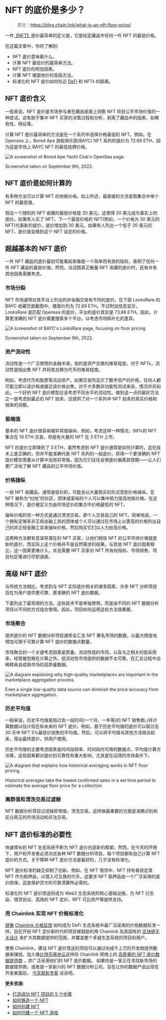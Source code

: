 # NFT 的底价是多少？

> 原文：<https://blog.chain.link/what-is-an-nft-floor-price/>

一件[【NFT】](https://chain.link/education/nfts)底价最简单的定义是，它是给定藏品中任何一件 NFT 的最低价格。

在这篇文章中，你将了解到:

*   NFT 底价意味着什么。
*   计算 NFT 最低价的最简单方法。
*   NFT 底价的附加因素。
*   计算 NFT 楼面地价的高级方法。
*   标准化的 NFT 底价如何拉近 [DeFi](https://chain.link/education/defi) 和 NFTs 的距离。

## NFT 底价含义

一般来说，NFT 底价是市场参与者在藏品层面上洞察 NFT 项目公平市场价值的一种尝试。这有助于集中 NFT 买家的决策过程和分析，剥离了藏品中的因素，如稀有性、特征等。

计算 NFT 底价最简单的方法是在一个系列中选择价格最低的 NFT。例如，在 Opensea 上，Bored Ape 游艇俱乐部(BAYC) NFT 系列的底价为 72.69 ETH，因为这是市场上 BAYC NFT 的最低挂牌价格。

![A screenshot of Bored Ape Yacht Club's OpenSea page.](img/bc06b7323570169f9578a1d741b16910.png)

<figcaption id="caption-attachment-4741" class="wp-caption-text">Screenshot taken on September 9th, 2022.</figcaption>



## NFT 底价是如何计算的

有多种方法可以计算 NFT 的地板价格。如上所述，最直接的方法是取集合中单个 NFT 的最低值。

假设一个随机的 NFT 收藏的最低价格是 20 美元。这使得 20 美元成为事实上的底价。如果有人买了 NFT，下一个最低价格的 NFT(例如，一个价格为 30 美元的 NFT)代表新的底价，底价增加到 30 美元。如果有人列出一个低于 20 美元的 NFT，底价就会降到这个 NFT 设定的价格。

## 超越基本的 NFT 底价

一件 NFT 藏品的底价最初可能看起来像是一个简单而有效的指标，表明了任何一件 NFT 藏品的最低价值。然而，当试图真正衡量 NFT 收藏的底价时，还有许多其他因素需要考虑。

### 市场分裂

NFT 市场通常对其平台上列出的非金融交易有不同的底价。在下面 LooksRare 的 BAYC 收藏页面截图中，楼面价列为 72.69 ETH。不过附加信息显示，LooksRare 是匹配 Opensea 的底价，平台的底价其实是 73.88 ETH。因此，计算更准确的 NFT 底价需要搜索多个平台，以考虑市场碎片化的差异。  

![A screenshot of BAYC's LooksRare page, focusing on floor pricing](img/18bdee90ecb3830ae12c73b7aec085bb.png)

<figcaption id="caption-attachment-4742" class="wp-caption-text">Screenshot taken on September 9th, 2022.</figcaption>



### 资产流动性

流动性是一个广泛使用的金融术语，指的是资产交换的难易程度。对于 NFTs，流动性是指出售 NFT 并将其兑换为代币的难易程度。

例如，考虑代币和股票等流动资产。如果交易所显示了数字资产的价格，任何人都可能立即以该价格或接近该价格出售。对于大多数非功能性测试来说，情况并非如此。一个好的 NFT 底价模型应该考虑不同水平的流动性。做到这一点的最好方法之一是考虑到最近的 NFT 拍卖，这提供了对一个系列中 NFT 拍卖的真实价格和频率的洞察。

### 极端值

基本的 NFT 底价很容易被异常值操纵。例如，考虑这样一种情况，99%的 NFT 集合在 10 ETH 交易，但是有大量的 NFT 在 3 ETH 上市。

NFT 的底价立即降到了 3 ETH，虽然考虑到 NFT 底价通常是如何计算的，这在技术上是正确的，但并不能准确代表 NFT 系列的一般底价。获得一个更准确的 NFT 底价模型需要从计算中去除异常值，因为它们往往会使底价偏离其预期——让人们更广泛地了解 NFT 藏品的公平市场价值。

### 价格操纵

一些 NFT 收藏品，通常是低价的，可能会以大量购买的形式受到价格操纵。在 NFT 被称为“扫地”的社区，团体或富裕的个人可以集中努力提高地板价格。在这种情况下，底价被定义为由市场定价的集合中价格最低的 NFT。

操纵价格的另一种方式是通过清洗交易，即个人交易自己的 NFT。简单地说，一个拥有足够多非正规金融工具的团体或个人可以通过在市场上以更高的价格列出自己的非正规金融工具来操纵价格，然后购买它们以人为抬高价格。

这两种方法都有意误导潜在的 NFT 买家，让他们相信 NFT 的公平市场价值就是新的底价，而实际上这个价格并不是自然需求的结果。与其他 NFT 底价因素相比，这一因素更难计入，并且需要 NFT 买家对 NFT 所有权指标、市场销售、项目社区等进行尽职调查。

## 高级 NFT 底价

与传统方法相比，考虑到与 NFT 实际底价相关的诸多因素，许多 NFT 分析项目旨在为用户提供更可靠、更准确的 NFT 底价数据。

下面列出了最常用的方法。这些技术不是单独使用，而是由不同的 NFT 数据分析项目以不同的方式组合使用。因此，项目如何运用这些方法很重要。

### 市场聚合

提供底价的 NFT 数据分析项目通常会汇总 NFT 著名市场的数据，以最大限度地增加可用于可靠计算 NFT 底价的数据点数量。

市场聚合的一个关键考虑因素是质量。流动性低的市场，以及与之相关的低采用率，经常被忽略在计算之外。低流动性市场提供的数据不太可靠，在汇总过程中会稀释来自成熟市场的高质量数据。

![A diagram explaining why high-quality marketplaces are important in the marketplace aggregation process. ](img/87daed3199d30017a14283bd32ed78f1.png)

<figcaption id="caption-attachment-4743" class="wp-caption-text">Even a single low-quality data source can diminish the price accuracy from marketplace aggregation.</figcaption>



### 历史平均值

一般来说，历史平均值是指过去一段时间(一个月、一年等)的 NFT 销售额。)并计算数据以估计现在和未来的 NFT 底价。例如，基于历史平均值的底价可以取过去 30 天中 NFT 5%最低价销售的平均值。然后，可以将平均值与其他方法结合起来，得出最终底价，供用户使用。

历史平均值的主要考虑因素是时间段频率、时间段内可用的数据点、平均值计算方法等。这些因素都对底价的可靠性有重大影响，尤其是在动荡的市场条件下。

![A diagram that explains how historical averaging works in NFT floor pricing.](img/59220971c252c537eb699c5afd58f2e9.png)

<figcaption id="caption-attachment-4744" class="wp-caption-text">Historical averages take the lowest confirmed sales in a set time period to estimate the average floor price for a collection.</figcaption>



### 离群值和清洗交易过滤器

NFT 数据分析项目过滤掉异常值，清洗交易。这样做最重要的方面是准确识别和区分真正的市场活动和非法交易。

## NFT 底价标准的必要性

快速增长的 NFT 生态系统不断为 NFT 底价创造新的框架。然而，在今天的环境下，用户和开发者必须浏览各种 NFT 数据分析项目，每个项目都有自己计算 NFT 底价的方式。关于哪种 NFT 底价方法是最好的，几乎没有标准化。

NFT 底价标准的缺乏抑制了创新。例如，在 NFT 借贷中，NFT 持有者锁定其 NFT 作为抵押品，以借入可互换的代币，这要求 NFT 抵押品由一个广泛采用的底价担保，这是保护贷方的可靠清算所必需的。

标准化的 NFT 底价馈送将成为 Web3 生态系统的核心基础设施，为 NFT 衍生品、借贷协议、高效的 NFT 定价、NFT 可比资产等提供支持。

### 用 Chainlink 实现 NFT 价格标准化

[就像](https://chain.link) [Chainlink 价格反馈](https://data.chain.link) 如何成为 DeFi 生态系统中最广泛采用的价格数据标准一样，旨在开创 NFT 定价新时代的项目被鼓励利用 Chainlink 及其固有的 [区块链无关设计](https://blog.chain.link/chainlinks-blockchain-agnostic-design/) 来扩大其数据提供的范围，并覆盖整个多链生态系统的项目和用户。

使用 Chainlink，建设 NFT 底价馈送的项目可以通过向成千上万的开发商提供数据来赚钱，加入像[比特币基地云](https://www.coinbase.com/blog/coinbase-cloud-teams-up-with-chainlink-labs-to-launch-nft-floor-pricing)这样的 Chainlink 网络上的 [高质量的 NFT 底价数据提供商](https://chain.link/ecosystem/data-providers) ，并广泛采用他们的 NFT 底价数据。 如果你是一家正在寻找新市场的数据提供商，或者是一家新兴的 NFT 数据分析公司，旨在让你的数据产品出现在开发者面前， [今天就和专家](https://chain.link/ecosystem/data-providers) 谈谈吧。

**更多资源:**

*   [打造成功 NFT 项目的 5 个步骤](https://chain.link/resources/5-steps-to-building-nft-project)
*   [如何铸造一个 NFT](https://blog.chain.link/how-to-mint-an-nft/)
*   [如何创建 NFT](https://blog.chain.link/how-to-create-an-nft/)
*   [如何创建一个 NFT 游戏](https://blog.chain.link/how-to-create-an-nft-game/)